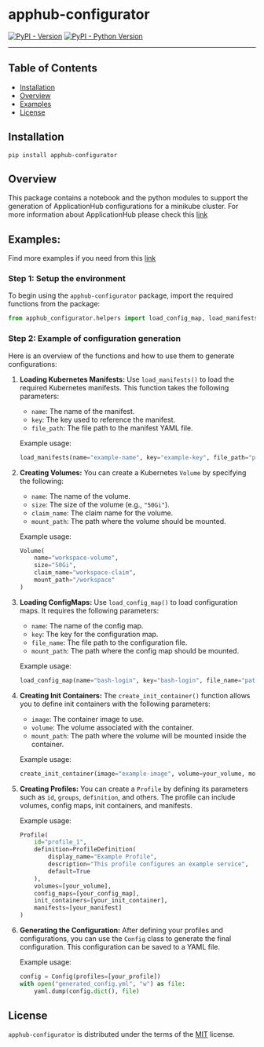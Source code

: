 # apphub-configurator

[![PyPI - Version](https://img.shields.io/pypi/v/apphub-configurator.svg)](https://pypi.org/project/apphub-configurator)
[![PyPI - Python Version](https://img.shields.io/pypi/pyversions/apphub-configurator.svg)](https://pypi.org/project/apphub-configurator)

-----

## Table of Contents

- [Installation](#installation)
- [Overview](#overview)
- [Examples](#Examples)
- [License](#license)

## Installation

```console
pip install apphub-configurator
```
## Overview
This package contains a notebook and the python modules to support the generation of ApplicationHub configurations for a minikube cluster. For more information about ApplicationHub please check this [link](https://github.com/EOEPCA/application-hub-context)

## Examples:

Find more examples if you need from this [link](https://github.com/EOEPCA/application-hub-context/tree/ESAEOEPCA-236/config-generator/apphub-configurator/examples)

### Step 1: Setup the environment

To begin using the `apphub-configurator` package, import the required functions from the package:

```python
from apphub_configurator.helpers import load_config_map, load_manifests, create_init_container, load_init_script
```

### Step 2: Example of configuration generation

Here is an overview of the functions and how to use them to generate configurations:

1. **Loading Kubernetes Manifests:**
   Use `load_manifests()` to load the required Kubernetes manifests. This function takes the following parameters:
   - `name`: The name of the manifest.
   - `key`: The key used to reference the manifest.
   - `file_path`: The file path to the manifest YAML file.

   Example usage:
   ```python
   load_manifests(name="example-name", key="example-key", file_path="path/to/manifest.yaml")
   ```

2. **Creating Volumes:**
   You can create a Kubernetes `Volume` by specifying the following:
   - `name`: The name of the volume.
   - `size`: The size of the volume (e.g., `"50Gi"`).
   - `claim_name`: The claim name for the volume.
   - `mount_path`: The path where the volume should be mounted.

   Example usage:
   ```python
   Volume(
       name="workspace-volume",
       size="50Gi",
       claim_name="workspace-claim",
       mount_path="/workspace"
   )
   ```

3. **Loading ConfigMaps:**
   Use `load_config_map()` to load configuration maps. It requires the following parameters:
   - `name`: The name of the config map.
   - `key`: The key for the configuration map.
   - `file_name`: The file path to the configuration file.
   - `mount_path`: The path where the config map should be mounted.

   Example usage:
   ```python
   load_config_map(name="bash-login", key="bash-login", file_name="path/to/bash-login", mount_path="/etc/profile.d/bash-login.sh")
   ```

4. **Creating Init Containers:**
   The `create_init_container()` function allows you to define init containers with the following parameters:
   - `image`: The container image to use.
   - `volume`: The volume associated with the container.
   - `mount_path`: The path where the volume will be mounted inside the container.

   Example usage:
   ```python
   create_init_container(image="example-image", volume=your_volume, mount_path="/calrissian")
   ```

5. **Creating Profiles:**
   You can create a `Profile` by defining its parameters such as `id`, `groups`, `definition`, and others. The profile can include volumes, config maps, init containers, and manifests.

   Example usage:
   ```python
   Profile(
       id="profile_1",
       definition=ProfileDefinition(
           display_name="Example Profile",
           description="This profile configures an example service",
           default=True
       ),
       volumes=[your_volume],
       config_maps=[your_config_map],
       init_containers=[your_init_container],
       manifests=[your_manifest]
   )
   ```

6. **Generating the Configuration:**
   After defining your profiles and configurations, you can use the `Config` class to generate the final configuration. This configuration can be saved to a YAML file.

   Example usage:
   ```python
   config = Config(profiles=[your_profile])
   with open("generated_config.yml", "w") as file:
       yaml.dump(config.dict(), file)
   ```


## License

`apphub-configurator` is distributed under the terms of the [MIT](https://spdx.org/licenses/MIT.html) license.
